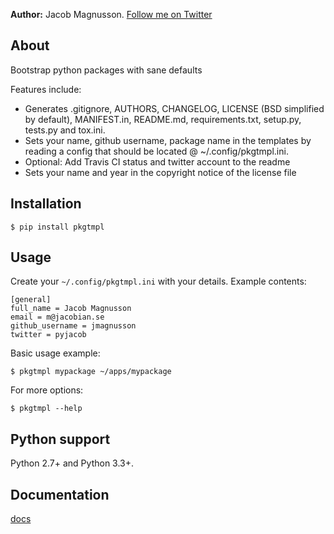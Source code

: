**Author:** Jacob Magnusson. [Follow me on Twitter](twitter)

## About

Bootstrap python packages with sane defaults

Features include:

* Generates .gitignore, AUTHORS, CHANGELOG,
  LICENSE (BSD simplified by default), MANIFEST.in, README.md,
  requirements.txt, setup.py, tests.py and tox.ini.
* Sets your name, github username, package name in the templates by
  reading a config that should be located @ ~/.config/pkgtmpl.ini.
* Optional: Add Travis CI status and twitter account to the readme
* Sets your name and year in the copyright notice of the license file


## Installation

    $ pip install pkgtmpl


## Usage

Create your `~/.config/pkgtmpl.ini` with your details. Example contents:

    [general]
    full_name = Jacob Magnusson
    email = m@jacobian.se
    github_username = jmagnusson
    twitter = pyjacob

Basic usage example:

    $ pkgtmpl mypackage ~/apps/mypackage

For more options:

    $ pkgtmpl --help


## Python support

Python 2.7+ and Python 3.3+.


## Documentation
[docs]


[twitter]: https://twitter.com/pyjacob
[docs]: https://github.com/jmagnusson/pkgtmpl
